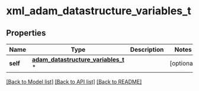 # xml_adam_datastructure_variables_t

## Properties
Name | Type | Description | Notes
------------ | ------------- | ------------- | -------------
**self** | [**adam_datastructure_variables_t**](adam_datastructure_variables.md) \* |  | [optional] 

[[Back to Model list]](../README.md#documentation-for-models) [[Back to API list]](../README.md#documentation-for-api-endpoints) [[Back to README]](../README.md)



